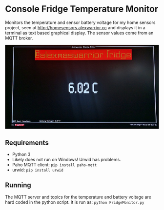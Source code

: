 # Console Fridge Temperature Monitor

Monitors the temperature and sensor battery voltage for my home sensors project, seen at http://homesensors.alexwarrior.cc and displays it in a terminal as text based graphical display. The sensor values come from an MQTT broker.

![Screenshot](screenshot.jpg)

## Requirements

 * Python 3
 * Likely does not run on Windows! Urwid has problems.
 * Paho MQTT client: ```pip install paho-mqtt```
 * urwid: ```pip install urwid```


## Running

The MQTT server and topics for the temperature and battery voltage are hard coded in the python script.  It is run as:
```python FridgeMonitor.py```
